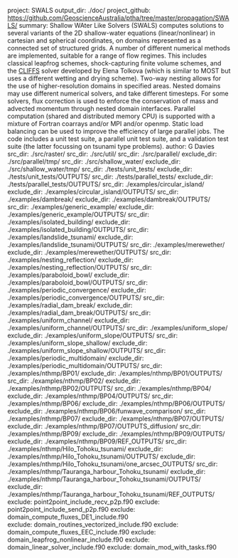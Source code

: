 project: SWALS
output_dir: ./doc/
project_github: https://github.com/GeoscienceAustralia/ptha/tree/master/propagation/SWALS/
summary: Shallow WAter Like Solvers (SWALS) computes solutions to several variants of the 2D shallow-water equations (linear/nonlinear) in cartesian and spherical coordinates, on domains represented as a connected set of structured grids. A number of different numerical methods are implemented, suitable for a range of flow regimes. This includes classical leapfrog schemes, shock-capturing finite volume schemes, and the [CLIFFS](https://github.com/Delta-function/cliffs-src) solver developed by Elena Tolkova (which is similar to MOST but uses a different wetting and drying scheme). Two-way nesting allows for the use of higher-resolution domains in specified areas. Nested domains may use different numerical solvers, and take different timesteps. For some solvers, flux correction is used to enforce the conservation of mass and advected momentum through nested domain interfaces. Parallel computation (shared and distributed memory CPU) is supported with a mixture of Fortran coarrays and/or MPI and/or openmp. Static load balancing can be used to improve the efficiency of large parallel jobs. The code includes a unit test suite, a parallel unit test suite, and a validation test suite (the latter focussing on tsunami type problems).
author: G Davies
src_dir: ./src/raster/
src_dir: ./src/util/
src_dir: ./src/parallel/
exclude_dir: ./src/parallel/tmp/
src_dir: ./src/shallow_water/
exclude_dir: ./src/shallow_water/tmp/
src_dir: ./tests/unit_tests/
exclude_dir: ./tests/unit_tests/OUTPUTS/
src_dir: ./tests/parallel_tests/
exclude_dir: ./tests/parallel_tests/OUTPUTS/
src_dir: ./examples/circular_island/
exclude_dir: ./examples/circular_island/OUTPUTS/
src_dir: ./examples/dambreak/
exclude_dir: ./examples/dambreak/OUTPUTS/
src_dir: ./examples/generic_example/
exclude_dir: ./examples/generic_example/OUTPUTS/
src_dir: ./examples/isolated_building/
exclude_dir: ./examples/isolated_building/OUTPUTS/
src_dir: ./examples/landslide_tsunami/
exclude_dir: ./examples/landslide_tsunami/OUTPUTS/
src_dir: ./examples/merewether/
exclude_dir: ./examples/merewether/OUTPUTS/
src_dir: ./examples/nesting_reflection/
exclude_dir: ./examples/nesting_reflection/OUTPUTS/
src_dir: ./examples/paraboloid_bowl/
exclude_dir: ./examples/paraboloid_bowl/OUTPUTS/
src_dir: ./examples/periodic_convergence/
exclude_dir: ./examples/periodic_convergence/OUTPUTS/
src_dir: ./examples/radial_dam_break/
exclude_dir: ./examples/radial_dam_break/OUTPUTS/
src_dir: ./examples/uniform_channel/
exclude_dir: ./examples/uniform_channel/OUTPUTS/
src_dir: ./examples/uniform_slope/
exclude_dir: ./examples/uniform_slope/OUTPUTS/
src_dir: ./examples/uniform_slope_shallow/
exclude_dir: ./examples/uniform_slope_shallow/OUTPUTS/
src_dir: ./examples/periodic_multidomain/
exclude_dir: ./examples/periodic_multidomain/OUTPUTS/
src_dir: ./examples/nthmp/BP01/
exclude_dir: ./examples/nthmp/BP01/OUTPUTS/
src_dir: ./examples/nthmp/BP02/
exclude_dir: ./examples/nthmp/BP02/OUTPUTS/
src_dir: ./examples/nthmp/BP04/
exclude_dir: ./examples/nthmp/BP04/OUTPUTS/
src_dir: ./examples/nthmp/BP06/
exclude_dir: ./examples/nthmp/BP06/OUTPUTS/
exclude_dir: ./examples/nthmp/BP06/funwave_comparison/
src_dir: ./examples/nthmp/BP07/
exclude_dir: ./examples/nthmp/BP07/OUTPUTS/
exclude_dir: ./examples/nthmp/BP07/OUTPUTS_diffusion/
src_dir: ./examples/nthmp/BP09/
exclude_dir: ./examples/nthmp/BP09/OUTPUTS/
exclude_dir: ./examples/nthmp/BP09/REF_OUTPUTS/
src_dir: ./examples/nthmp/Hilo_Tohoku_tsunami/
exclude_dir: ./examples/nthmp/Hilo_Tohoku_tsunami/OUTPUTS/
exclude_dir: ./examples/nthmp/Hilo_Tohoku_tsunami/one_arcsec_OUTPUTS/
src_dir: ./examples/nthmp/Tauranga_harbour_Tohoku_tsunami/
exclude_dir: ./examples/nthmp/Tauranga_harbour_Tohoku_tsunami/OUTPUTS/
exclude_dir: ./examples/nthmp/Tauranga_harbour_Tohoku_tsunami/REF_OUTPUTS/
exclude: point2point_include_recv_p2p.f90
exclude: point2point_include_send_p2p.f90
exclude: domain_compute_fluxes_DE1_include.f90  
exclude: domain_routines_vectorized_include.f90
exclude: domain_compute_fluxes_EEC_include.f90 
exclude: domain_leapfrog_nonlinear_include.f90 
exclude: domain_linear_solver_include.f90
exclude: domain_mod_with_tasks.f90
